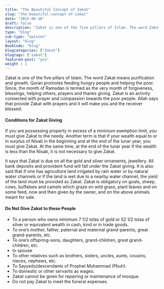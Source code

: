 ```yaml
--- 
title: "The Beautiful Concept of Zakat" 
slug: "the-beautiful-concept-of-zakat"
date: "2015-06-18" 
draft: false 
description: "Zakat is one of the five pillars of Islam. The word Zakat means purification and growth." 
type: "blog"
sub-type: "opinion" 
layout: "blog" 
BookCode: "blog"
blogcategories: ["Zakat"]
blogtags: ["zakat"]
featured-post: "yes"
weight : 2
---  
```

 Zakat is one of the five pillars of Islam. The word Zakat means purification and growth. Quran promotes feeding hungry people and helping the poor. Since, the month of Ramadan is termed as the very month of forgiveness, blessings, helping others, prayers and thanks giving. Zakat is an activity connected with prayer and compassion towards the poor people. Allah says that provide Zakat with prayers and it will make you and the receiver blessed.

#### Conditions for Zakat Giving
If you are possessing property in excess of a minimum exemption limit, you must give Zakat to the needy. Another term is that if your wealth equal to or in surplus of Nisab in the beginning and at the end of the lunar year, you must give Zakat. At the same time, at the end of the lunar year if the wealth is less than the Nisab, it is not necessary to give Zakat.

It says that Zakat is due on all the gold and silver ornaments, jewellery. All bank deposits and provident fund will fall under the Zakat giving. It is also said that if one has agriculture land irrigated by rain water or by natural water channels or if the land is wet due to a nearby water channel, the yield of the land must be provided as Zakat. Zakat is obligatory on goats, sheep, cows, buffaloes and camels which graze on wild grass, plant leaves and on some feed, now and then given by the owner, and on the above animals meant for sale.

#### Do Not Give Zakat to these People
* To a person who owns minimum 7 1/2 tolas of gold or 52 1/2 tolas of silver or equivalent wealth in cash, kind or in trade goods.
* To one’s mother, father, paternal and maternal grand-parents, great grand-parents, etc.
* To one’s offspring-sons, daughters, grand-children, great grand-children, etc.
* to spouse
* To other relatives such as brothers, sisters, uncles, aunts, cousins, nieces, nephews, etc.
* To Sayyeds(descendants of Prophet Muhammad (Pbuh).
* To domestic or other servants as wages.
* Zakat cannot be given for repairing or maintenance of mosque.
* Do not pay Zakat to meet the funeral expenses.
